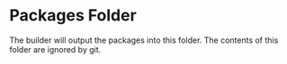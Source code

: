 # Packages Folder

The builder will output the packages into this folder.  The contents of this folder are ignored by git.
